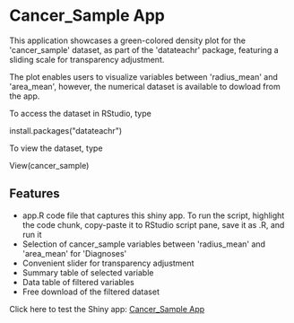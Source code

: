 # Cancer_Sample App


This application showcases a green-colored density plot for the 'cancer_sample' dataset, as part of the 'datateachr' package, featuring a sliding scale for transparency adjustment.

The plot enables users to visualize variables between 'radius_mean' and 'area_mean', however, the numerical dataset is available to dowload from the app.

To access the dataset in RStudio, type

install.packages("datateachr")

To view the dataset, type

View(cancer_sample)

## Features

- app.R code file that captures this shiny app. 
  To run the script, highlight the code chunk, copy-paste it to RStudio script pane, save it as .R, and run it
- Selection of cancer_sample variables between 'radius_mean' and 'area_mean' for 'Diagnoses'
- Convenient slider for transparency adjustment 
- Summary table of selected variable
- Data table of filtered variables
- Free download of the filtered dataset

Click here to test the Shiny app:
[Cancer_Sample App](https://assignmentb3as.shinyapps.io/assignmentb3as/)
